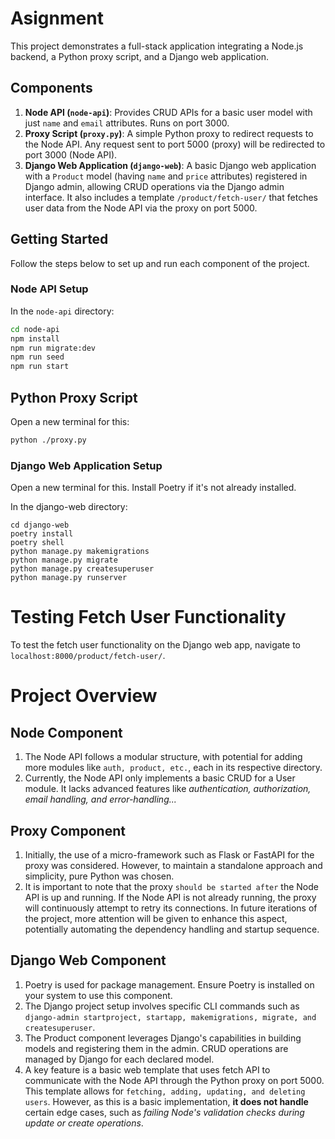 # Asignment

This project demonstrates a full-stack application integrating a Node.js backend, a Python proxy script, and a Django web application.

## Components

1. **Node API (`node-api`)**: Provides CRUD APIs for a basic user model with just `name` and `email` attributes. Runs on port 3000.
2. **Proxy Script (`proxy.py`)**: A simple Python proxy to redirect requests to the Node API. Any request sent to port 5000 (proxy) will be redirected to port 3000 (Node API).
3. **Django Web Application (`django-web`)**: A basic Django web application with a `Product` model (having `name` and `price` attributes) registered in Django admin, allowing CRUD operations via the Django admin interface. It also includes a template `/product/fetch-user/` that fetches user data from the Node API via the proxy on port 5000.

## Getting Started

Follow the steps below to set up and run each component of the project.

### Node API Setup

In the `node-api` directory:

```bash
cd node-api
npm install
npm run migrate:dev
npm run seed
npm run start
```

## Python Proxy Script

Open a new terminal for this:

```bash
python ./proxy.py
```

### Django Web Application Setup

Open a new terminal for this. Install Poetry if it's not already installed.

In the django-web directory:

```
cd django-web
poetry install
poetry shell
python manage.py makemigrations
python manage.py migrate
python manage.py createsuperuser
python manage.py runserver

```

# Testing Fetch User Functionality

To test the fetch user functionality on the Django web app, navigate to `localhost:8000/product/fetch-user/`.

# Project Overview

## Node Component

1. The Node API follows a modular structure, with potential for adding more modules like `auth, product, etc.`, each in its respective directory.
2. Currently, the Node API only implements a basic CRUD for a User module. It lacks advanced features like _authentication, authorization, email handling, and error-handling..._

## Proxy Component

1. Initially, the use of a micro-framework such as Flask or FastAPI for the proxy was considered. However, to maintain a standalone approach and simplicity, pure Python was chosen.
2. It is important to note that the proxy `should be started after` the Node API is up and running. If the Node API is not already running, the proxy will continuously attempt to retry its connections. In future iterations of the project, more attention will be given to enhance this aspect, potentially automating the dependency handling and startup sequence.

## Django Web Component

1. Poetry is used for package management. Ensure Poetry is installed on your system to use this component.
2. The Django project setup involves specific CLI commands such as `django-admin startproject, startapp, makemigrations, migrate, and createsuperuser`.
3. The Product component leverages Django's capabilities in building models and registering them in the admin. CRUD operations are managed by Django for each declared model.
4. A key feature is a basic web template that uses fetch API to communicate with the Node API through the Python proxy on port 5000. This template allows for `fetching, adding, updating, and deleting users`. However, as this is a basic implementation, **it does not handle** certain edge cases, such as _failing Node's validation checks during update or create operations_.
